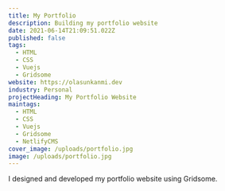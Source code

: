 ```yaml
---
title: My Portfolio
description: Building my portfolio website
date: 2021-06-14T21:09:51.022Z
published: false
tags:
  - HTML
  - CSS
  - Vuejs
  - Gridsome
website: https://olasunkanmi.dev
industry: Personal
projectHeading: My Portfolio Website
maintags:
  - HTML
  - CSS
  - Vuejs
  - Gridsome
  - NetlifyCMS
cover_image: /uploads/portfolio.jpg
image: /uploads/portfolio.jpg
---
```

I designed and developed my portfolio website using Gridsome.